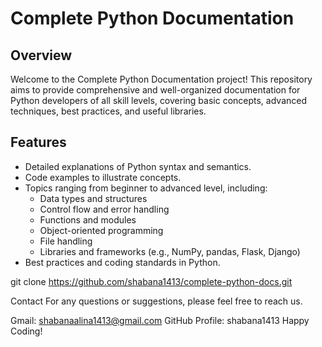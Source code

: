 # Complete Python Documentation

## Overview

Welcome to the Complete Python Documentation project! This repository aims to provide comprehensive and well-organized documentation for Python developers of all skill levels, covering basic concepts, advanced techniques, best practices, and useful libraries.

## Features

- Detailed explanations of Python syntax and semantics.
- Code examples to illustrate concepts.
- Topics ranging from beginner to advanced level, including:
  - Data types and structures
  - Control flow and error handling
  - Functions and modules
  - Object-oriented programming
  - File handling
  - Libraries and frameworks (e.g., NumPy, pandas, Flask, Django)
- Best practices and coding standards in Python.

  
git clone https://github.com/shabana1413/complete-python-docs.git

Contact
For any questions or suggestions, please feel free to reach us.

Gmail: shabanaalina1413@gmail.com
GitHub Profile: shabana1413
Happy Coding!

